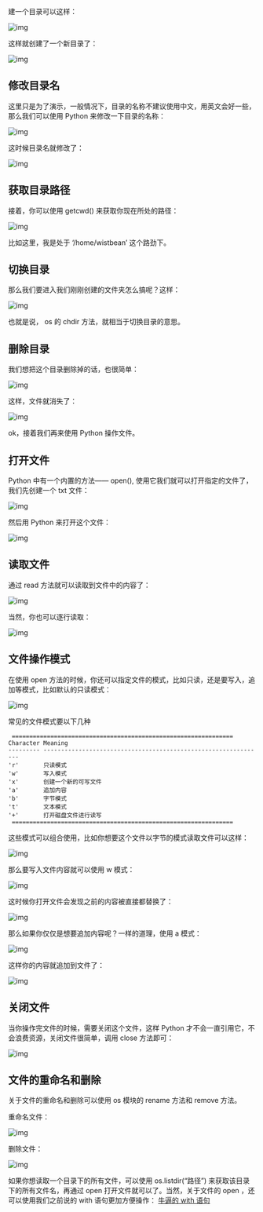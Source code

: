 建一个目录可以这样：

![img](https://vip.fxxkpython.com/wp-content/uploads/2019/10/Screenshot-from-2019-10-14-18-29-12.png)

这样就创建了一个新目录了：

![img](https://vip.fxxkpython.com/wp-content/uploads/2019/10/Screenshot-from-2019-10-14-18-30-46.png)

## 修改目录名

这里只是为了演示，一般情况下，目录的名称不建议使用中文，用英文会好一些，那么我们可以使用 Python 来修改一下目录的名称：

![img](https://vip.fxxkpython.com/wp-content/uploads/2019/10/Screenshot-from-2019-10-14-18-35-02.png)

这时候目录名就修改了：

![img](https://vip.fxxkpython.com/wp-content/uploads/2019/10/Screenshot-from-2019-10-14-18-34-47.png)

## 获取目录路径

接着，你可以使用 getcwd() 来获取你现在所处的路径：

![img](https://vip.fxxkpython.com/wp-content/uploads/2019/10/Screenshot-from-2019-10-14-18-36-35.png)

比如这里，我是处于 ‘/home/wistbean’ 这个路劲下。

## 切换目录

那么我们要进入我们刚刚创建的文件夹怎么搞呢？这样：

![img](https://vip.fxxkpython.com/wp-content/uploads/2019/10/Screenshot-from-2019-10-14-18-37-54.png)

也就是说， os 的 chdir 方法，就相当于切换目录的意思。

## 删除目录

我们想把这个目录删除掉的话，也很简单：

![img](https://vip.fxxkpython.com/wp-content/uploads/2019/10/Screenshot-from-2019-10-14-18-41-26.png)

这样，文件就消失了：

![img](https://vip.fxxkpython.com/wp-content/uploads/2019/10/Screenshot-from-2019-10-14-18-41-38.png)

ok，接着我们再来使用 Python 操作文件。

## 打开文件

Python 中有一个内置的方法—— open(), 使用它我们就可以打开指定的文件了，我们先创建一个 txt 文件：

![img](https://vip.fxxkpython.com/wp-content/uploads/2019/10/Screenshot-from-2019-10-14-20-42-13.png)

然后用 Python 来打开这个文件：

![img](https://vip.fxxkpython.com/wp-content/uploads/2019/10/Screenshot-from-2019-10-14-20-42-50.png)

## **读取文件**

通过 read 方法就可以读取到文件中的内容了：

![img](https://vip.fxxkpython.com/wp-content/uploads/2019/10/Screenshot-from-2019-10-14-20-43-25.png)

当然，你也可以逐行读取：

![img](https://vip.fxxkpython.com/wp-content/uploads/2019/10/Screenshot-from-2019-10-14-20-44-04.png)

## 文件操作模式

在使用 open 方法的时候，你还可以指定文件的模式，比如只读，还是要写入，追加等模式，比如默认的只读模式：

![img](https://vip.fxxkpython.com/wp-content/uploads/2019/10/Screenshot-from-2019-10-14-20-47-00.png)

常见的文件模式要以下几种

```
 ===============================================================
Character Meaning
--------- ---------------------------------------------------------------
'r'       只读模式
'w'       写入模式
'x'       创建一个新的可写文件
'a'       追加内容
'b'       字节模式
't'       文本模式
'+'       打开磁盘文件进行读写
 ===============================================================
```

这些模式可以组合使用，比如你想要这个文件以字节的模式读取文件可以这样：

![img](https://vip.fxxkpython.com/wp-content/uploads/2019/10/Screenshot-from-2019-10-14-20-59-47.png)

那么要写入文件内容就可以使用 w 模式：

![img](https://vip.fxxkpython.com/wp-content/uploads/2019/10/Screenshot-from-2019-10-14-21-01-45.png)

这时候你打开文件会发现之前的内容被直接都替换了：

![img](https://vip.fxxkpython.com/wp-content/uploads/2019/10/Screenshot-from-2019-10-14-21-02-12.png)

那么如果你仅仅是想要追加内容呢？一样的道理，使用 a 模式：

![img](https://vip.fxxkpython.com/wp-content/uploads/2019/10/Screenshot-from-2019-10-14-21-03-27.png)

这样你的内容就追加到文件了：

![img](https://vip.fxxkpython.com/wp-content/uploads/2019/10/Screenshot-from-2019-10-14-21-04-10.png)

## 关闭文件

当你操作完文件的时候，需要关闭这个文件，这样 Python 才不会一直引用它，不会浪费资源，关闭文件很简单，调用 close 方法即可：

![img](https://vip.fxxkpython.com/wp-content/uploads/2019/10/Screenshot-from-2019-10-14-21-08-59.png)

## **文件的**重**命名和删除**

关于文件的重命名和删除可以使用 os 模块的 rename 方法和 remove 方法。

重命名文件：

![img](https://vip.fxxkpython.com/wp-content/uploads/2019/10/Screenshot-from-2019-10-14-21-12-00.png)

删除文件：

![img](https://vip.fxxkpython.com/wp-content/uploads/2019/10/Screenshot-from-2019-10-14-21-12-35.png)

如果你想读取一个目录下的所有文件，可以使用 os.listdir(“路径”) 来获取该目录下的所有文件名，再通过 open 打开文件就可以了。当然，关于文件的 open ，还可以使用我们之前说的 with 语句更加方便操作： [牛逼的 with 语句 ](https://vip.fxxkpython.com/?p=525)
